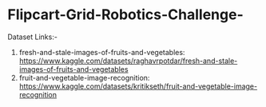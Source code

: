 # Flipcart-Grid-Robotics-Challenge-


Dataset Links:- 
1. fresh-and-stale-images-of-fruits-and-vegetables: https://www.kaggle.com/datasets/raghavrpotdar/fresh-and-stale-images-of-fruits-and-vegetables
2. fruit-and-vegetable-image-recognition: https://www.kaggle.com/datasets/kritikseth/fruit-and-vegetable-image-recognition
